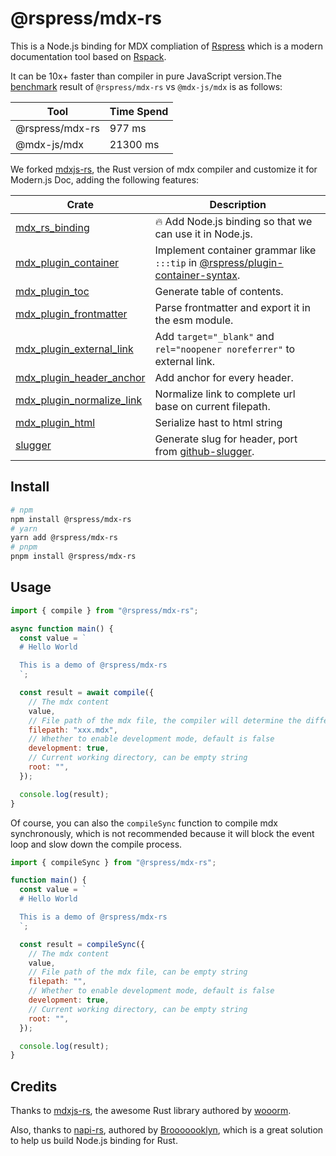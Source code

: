 # @rspress/mdx-rs

This is a Node.js binding for MDX compliation of [Rspress](https://rspress.dev) which is a modern documentation tool based on [Rspack](https://www.rspack.org/).

It can be 10x+ faster than compiler in pure JavaScript version.The [benchmark](./benches/index.mjs) result of `@rspress/mdx-rs` vs `@mdx-js/mdx` is as follows:

| Tool            | Time Spend |
| --------------- | ---------- |
| @rspress/mdx-rs | 977 ms     |
| @mdx-js/mdx     | 21300 ms   |

We forked [mdxjs-rs](https://github.com/wooorm/mdxjs-rs), the Rust version of mdx compiler and customize it for Modern.js Doc, adding the following features:

| Crate                                                       | Description                                                                                                                                                                               |
| ----------------------------------------------------------- | ----------------------------------------------------------------------------------------------------------------------------------------------------------------------------------------- |
| [mdx_rs_binding](./crates/binding)                          | 🔥 Add Node.js binding so that we can use it in Node.js.                                                                                                                                  |
| [mdx_plugin_container](./crates/plugin_container)           | Implement container grammar like `:::tip` in [@rspress/plugin-container-syntax](https://github.com/web-infra-dev/rspress/blob/main/packages/plugin-container-syntax/src/remarkPlugin.ts). |
| [mdx_plugin_toc](./crates/plugin_toc)                       | Generate table of contents.                                                                                                                                                               |
| [mdx_plugin_frontmatter](./crates/plugin_frontmatter)       | Parse frontmatter and export it in the esm module.                                                                                                                                        |
| [mdx_plugin_external_link](./crates/plugin_external_link)   | Add `target="_blank"` and `rel="noopener noreferrer"` to external link.                                                                                                                   |
| [mdx_plugin_header_anchor](./crates/plugin_header_anchor)   | Add anchor for every header.                                                                                                                                                              |
| [mdx_plugin_normalize_link](./crates/plugin_normalize_link) | Normalize link to complete url base on current filepath.                                                                                                                                  |
| [mdx_plugin_html](./crates/plugin_html)                     | Serialize hast to html string                                                                                                                                                             |
| [slugger](./crates/slugger)                                 | Generate slug for header, port from [github-slugger](https://github.com/Flet/github-slugger).                                                                                             |

## Install

```bash
# npm
npm install @rspress/mdx-rs
# yarn
yarn add @rspress/mdx-rs
# pnpm
pnpm install @rspress/mdx-rs
```

## Usage

```js
import { compile } from "@rspress/mdx-rs";

async function main() {
  const value = `
  # Hello World

  This is a demo of @rspress/mdx-rs
  `;

  const result = await compile({
    // The mdx content
    value,
    // File path of the mdx file, the compiler will determine the different syntax(md/mdx) based on the file extension
    filepath: "xxx.mdx",
    // Whether to enable development mode, default is false
    development: true,
    // Current working directory, can be empty string
    root: "",
  });

  console.log(result);
}
```

Of course, you can also the `compileSync` function to compile mdx synchronously, which is not recommended because it will block the event loop and slow down the compile process.

```js
import { compileSync } from "@rspress/mdx-rs";

function main() {
  const value = `
  # Hello World

  This is a demo of @rspress/mdx-rs
  `;

  const result = compileSync({
    // The mdx content
    value,
    // File path of the mdx file, can be empty string
    filepath: "",
    // Whether to enable development mode, default is false
    development: true,
    // Current working directory, can be empty string
    root: "",
  });

  console.log(result);
}
```

## Credits

Thanks to [mdxjs-rs](https://github.com/wooorm/mdxjs-rs), the awesome Rust library authored by [wooorm](https://github.com/wooorm).

Also, thanks to [napi-rs](https://github.com/napi-rs/napi-rs), authored by [Brooooooklyn](https://github.com/Brooooooklyn), which is a great solution to help us build Node.js binding for Rust.
